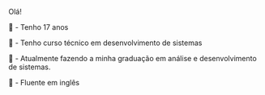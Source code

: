Olá!

🚩 - Tenho 17 anos

🏫 - Tenho curso técnico em desenvolvimento de sistemas

🏫 - Atualmente fazendo a minha graduação em análise e desenvolvimento de sistemas.

🎰 - Fluente em inglês 
